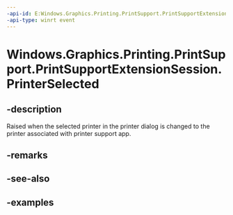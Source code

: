 ```yaml
---
-api-id: E:Windows.Graphics.Printing.PrintSupport.PrintSupportExtensionSession.PrinterSelected
-api-type: winrt event
---
```


# Windows.Graphics.Printing.PrintSupport.PrintSupportExtensionSession.PrinterSelected

<!--
public event Windows.Foundation.TypedEventHandler<Windows.Graphics.Printing.PrintSupport.PrintSupportExtensionSession,Windows.Graphics.Printing.PrintSupport.PrintSupportPrinterSelectedEventArgs> PrinterSelected;
-->


## -description

Raised when the selected printer in the printer dialog is changed to the printer associated with printer support app.

## -remarks

## -see-also

## -examples



